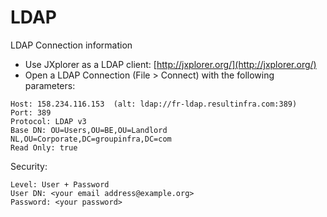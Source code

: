 # LDAP

LDAP Connection information

* Use JXplorer as a LDAP client: [http://jxplorer.org/](http://jxplorer.org/)
* Open a LDAP Connection (File > Connect) with the following parameters:

```
Host: 158.234.116.153  (alt: ldap://fr-ldap.resultinfra.com:389)
Port: 389
Protocol: LDAP v3
Base DN: OU=Users,OU=BE,OU=Landlord NL,OU=Corporate,DC=groupinfra,DC=com
Read Only: true
```

Security:

```
Level: User + Password
User DN: <your email address@example.org>
Password: <your password>
```
